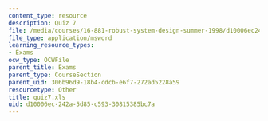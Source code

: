 ```yaml
---
content_type: resource
description: Quiz 7
file: /media/courses/16-881-robust-system-design-summer-1998/d10006ec242a5d85c59330815385bc7a_quiz7.xls
file_type: application/msword
learning_resource_types:
- Exams
ocw_type: OCWFile
parent_title: Exams
parent_type: CourseSection
parent_uid: 306b96d9-18b4-cdcb-e6f7-272ad5228a59
resourcetype: Other
title: quiz7.xls
uid: d10006ec-242a-5d85-c593-30815385bc7a
---
```

